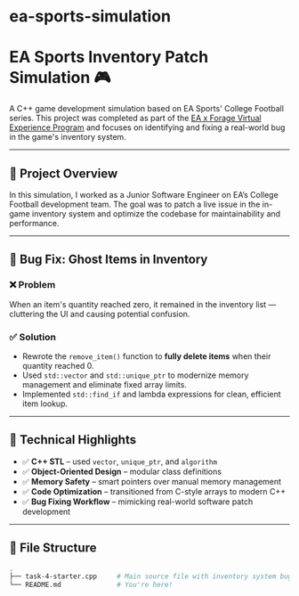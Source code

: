 # ea-sports-simulation


# EA Sports Inventory Patch Simulation 🎮

A C++ game development simulation based on EA Sports' College Football series. This project was completed as part of the [EA x Forage Virtual Experience Program](https://www.theforage.com/virtual-internships/prototype/K7BqZHM8iJGCJ6nt8/EA-Software-Engineering) and focuses on identifying and fixing a real-world bug in the game's inventory system.

---

## 🚀 Project Overview

In this simulation, I worked as a Junior Software Engineer on EA’s College Football development team. The goal was to patch a live issue in the in-game inventory system and optimize the codebase for maintainability and performance.

---

## 🐞 Bug Fix: Ghost Items in Inventory

### ❌ Problem
When an item's quantity reached zero, it remained in the inventory list — cluttering the UI and causing potential confusion.

### ✅ Solution
- Rewrote the `remove_item()` function to **fully delete items** when their quantity reached 0.
- Used `std::vector` and `std::unique_ptr` to modernize memory management and eliminate fixed array limits.
- Implemented `std::find_if` and lambda expressions for clean, efficient item lookup.

---

## 🧠 Technical Highlights

- ✅ **C++ STL** – used `vector`, `unique_ptr`, and `algorithm`
- ✅ **Object-Oriented Design** – modular class definitions
- ✅ **Memory Safety** – smart pointers over manual memory management
- ✅ **Code Optimization** – transitioned from C-style arrays to modern C++
- ✅ **Bug Fixing Workflow** – mimicking real-world software patch development

---

## 🧩 File Structure

```bash
.
├── task-4-starter.cpp     # Main source file with inventory system bug fix
└── README.md              # You're here!

